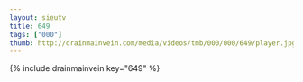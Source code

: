 ```yaml
--- 
layout: sieutv
title: 649
tags: ["000"]
thumb: http://drainmainvein.com/media/videos/tmb/000/000/649/player.jpg
---
```

{% include drainmainvein key="649" %} 
